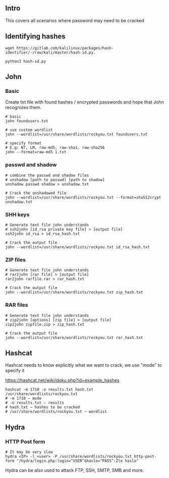## Intro
This covers all scenarios where password may need to be cracked

## Identifying hashes
```
wget https://gitlab.com/kalilinux/packages/hash-identifier/-/raw/kali/master/hash-id.py.

python3 hash-id.py
```

## John
### Basic
Create txt file with found hashes / encrypted passwords and hope that John recognizes them.
```
# basic
john foundusers.txt

# use custom wordlist 
john --wordlist=/usr/share/wordlists/rockyou.txt foundusers.txt

# specify format
# E.g: NT, LM, raw-md5, raw-sha1, raw-sha256
john --format=raw-md5 1.txt
```
### passwd and shadow
```
# combine the passwd and shadow files
# unshadow [path to passwd] [path to shadow]
unshadow passwd shadow > unshadow.txt

# Crack the unshadowed file
john --wordlist=/usr/share/wordlists/rockyou.txt --format=sha512crypt unshadow.txt
```
### SHH keys
```
# Generate text file john understands
# ssh2john [id_rsa private key file] > [output file]
ssh2john id_rsa > id_rsa_hash.txt

# Crack the output file
john --wordlist=/usr/share/wordlists/rockyou.txt id_rsa_hash.txt
```

### ZIP files
```
# Generate text file john understands
# rar2john [rar file] > [output file]
rar2john rarfile.rar > rar_hash.txt

# Crack the output file
john --wordlist=/usr/share/wordlists/rockyou.txt zip_hash.txt
```

### RAR files
```
# Generate text file john understands
# zip2john [options] [zip file] > [output file]
zip2john zipfile.zip > zip_hash.txt

# Crack the output file
john --wordlist=/usr/share/wordlists/rockyou.txt rar_hash.txt
```

## Hashcat
Hashcat needs to know explicitly what we want to crack, we use "mode" to specify it

https://hashcat.net/wiki/doku.php?id=example_hashes
```
hashcat -m 1710 -o results.txt hash.txt /usr/share/wordlists/rockyou.txt
# -m 1710 – mode
# -o results.txt – results
# hash.txt – hashes to be cracked
# /usr/share/wordlists/rockyou.txt – wordlist
```
## Hydra
### HTTP Post form
```
# It may be very slow
hydra <IP> -l <user> -P /usr/share/wordlists/rockyou.txt http-post-form "/hydra/login.php:login=^USER^&haslo=^PASS^:Zle haslo"
```
Hydra can be also used to attack FTP, SSH, SMTP, SMB and more. 
